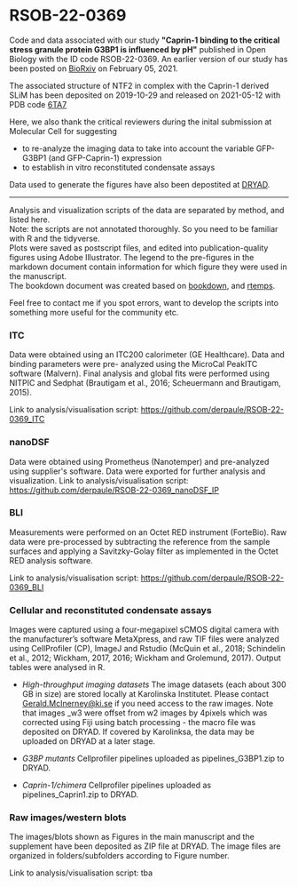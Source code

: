 # RSOB-22-0369
Code and data associated with our study **"Caprin-1 binding to the critical stress granule protein G3BP1 is influenced by pH"** published in Open Biology with the ID code RSOB-22-0369.
An earlier version of our study has been posted on [BioRxiv](https://www.biorxiv.org/content/10.1101/2021.02.05.429362v1) on February 05, 2021.

The associated structure of NTF2 in complex with the Caprin-1 derived SLiM has been deposited on 2019-10-29 and released on 2021-05-12 with PDB code [6TA7](https://www.rcsb.org/structure/6TA7)

Here, we also thank the critical reviewers during the inital submission at Molecular Cell for suggesting 

- to re-analyze the imaging data to take into account the variable GFP-G3BP1 (and GFP-Caprin-1) expression
- to establish in vitro reconstituted condensate assays

Data used to generate the figures have also been depostited at [DRYAD](https://doi.org/10.5061/dryad.k98sf7mb8). 

---
Analysis and visualization scripts of the data are separated by method, and listed here. \
Note: the scripts are not annotated thoroughly. So you need to be familiar with R and the tidyverse.\
Plots were saved as postscript files, and edited into publication-quality figures using Adobe Illustrator. The legend to the pre-figures in the markdown document contain information for which figure they were used in the manuscript.\
The bookdown document was created based on [bookdown](https://bookdown.org/yihui/bookdown/), and [rtemps](https://github.com/bblodfon/rtemps).

Feel free to contact me if you spot errors, want to develop the scripts into something more useful for the community etc. 

### ITC
Data were obtained using an ITC200 calorimeter (GE Healthcare). Data and binding parameters were pre- analyzed using the MicroCal PeakITC software (Malvern). 
Final analysis and global fits were performed using NITPIC and Sedphat (Brautigam et al., 2016; Scheuermann and Brautigam, 2015).

Link to analysis/visualisation script: https://github.com/derpaule/RSOB-22-0369_ITC

### nanoDSF 
Data were obtained using Prometheus (Nanotemper) and pre-analyzed using supplier's software. Data were exported for further analysis and visualization.
Link to analysis/visualisation script: https://github.com/derpaule/RSOB-22-0369_nanoDSF_IP

### BLI 
Measurements were performed on an Octet RED instrument (ForteBio). Raw data were pre-processed by subtracting the reference from the sample surfaces and applying a Savitzky-Golay filter as implemented in the Octet RED analysis software.

Link to analysis/visualisation script: https://github.com/derpaule/RSOB-22-0369_BLI

### Cellular and reconstituted condensate assays 
Images were captured using a four-megapixel sCMOS digital camera with the manufacturer’s software MetaXpress, and raw TIF files were analyzed using CellProfiler (CP), ImageJ and Rstudio  (McQuin et al., 2018; Schindelin et al., 2012; Wickham, 2017, 2016; Wickham and Grolemund, 2017). 
Output tables were analysed in R.

- *High-throughput imaging datasets*
The image datasets (each about 300 GB in size) are stored locally at Karolinska Institutet. Please contact Gerald.McInerney@ki.se if you need access to the raw images.
Note that images _w3 were offset from w2 images by 4pixels which was corrected using Fiji using batch processing - the macro file was deposited on DRYAD.
If covered by Karolinksa, the data may be uploaded on DRYAD at a later stage.

- *G3BP mutants* Cellprofiler pipelines uploaded as pipelines_G3BP1.zip to DRYAD.
- *Caprin-1/chimera* Cellprofiler pipelines uploaded as pipelines_Caprin1.zip to DRYAD.

### Raw images/western blots
The images/blots shown as Figures in the main manuscript and the supplement have been deposited as ZIP file at DRYAD.
The image files are organized in folders/subfolders according to Figure number.

Link to analysis/visualisation script: tba

